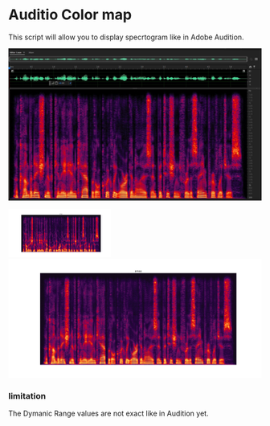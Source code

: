 # Auditio Color map

This script will allow you to display specrtogram like in Adobe Audition.

![alt text](https://github.com/asher-bs/Audition-color-map/blob/main/Audition_spec.JPG)

![alt text](https://github.com/asher-bs/Audition-color-map/blob/main/amap_spec.png)
![alt text](https://github.com/asher-bs/Audition-color-map/blob/main/amap_spec2.png)

### limitation 
The Dymanic Range values are not exact like in Audition yet.
